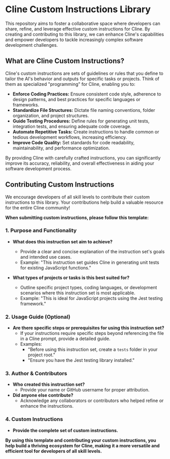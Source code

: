 # Cline Custom Instructions Library

This repository aims to foster a collaborative space where developers can share, refine, and leverage effective custom instructions for Cline. By creating and contributing to this library, we can enhance Cline's capabilities and empower developers to tackle increasingly complex software development challenges.

## What are Cline Custom Instructions?

Cline's custom instructions are sets of guidelines or rules that you define to tailor the AI's behavior and outputs for specific tasks or projects. Think of them as specialized "programming" for Cline, enabling you to:

-   **Enforce Coding Practices:** Ensure consistent code style, adherence to design patterns, and best practices for specific languages or frameworks.
-   **Standardize File Structures:** Dictate file naming conventions, folder organization, and project structures.
-   **Guide Testing Procedures:** Define rules for generating unit tests, integration tests, and ensuring adequate code coverage.
-   **Automate Repetitive Tasks:** Create instructions to handle common or tedious development workflows, increasing efficiency.
-   **Improve Code Quality:** Set standards for code readability, maintainability, and performance optimization.

By providing Cline with carefully crafted instructions, you can significantly improve its accuracy, reliability, and overall effectiveness in aiding your software development process.

## Contributing Custom Instructions

We encourage developers of all skill levels to contribute their custom instructions to this library. Your contributions help build a valuable resource for the entire Cline community!

**When submitting custom instructions, please follow this template:**

### 1. Purpose and Functionality

-   **What does this instruction set aim to achieve?**

    -   Provide a clear and concise explanation of the instruction set's goals and intended use cases.
    -   Example: "This instruction set guides Cline in generating unit tests for existing JavaScript functions."

-   **What types of projects or tasks is this best suited for?**
    -   Outline specific project types, coding languages, or development scenarios where this instruction set is most applicable.
    -   Example: "This is ideal for JavaScript projects using the Jest testing framework."

### 2. Usage Guide (Optional)

-   **Are there specific steps or prerequisites for using this instruction set?**
    -   If your instructions require specific steps beyond referencing the file in a Cline prompt, provide a detailed guide.
    -   Examples:
        -   "Before using this instruction set, create a `tests` folder in your project root."
        -   "Ensure you have the Jest testing library installed."

### 3. Author & Contributors

-   **Who created this instruction set?**
    -   Provide your name or GitHub username for proper attribution.
-   **Did anyone else contribute?**
    -   Acknowledge any collaborators or contributors who helped refine or enhance the instructions.

### 4. Custom Instructions

-   **Provide the complete set of custom instructions.**

**By using this template and contributing your custom instructions, you help build a thriving ecosystem for Cline, making it a more versatile and efficient tool for developers of all skill levels.**
